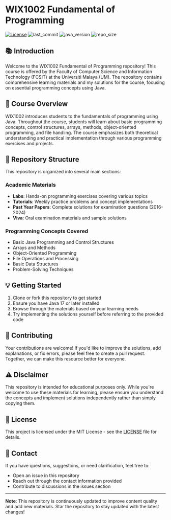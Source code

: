 # WIX1002 Fundamental of Programming

[![License](https://img.shields.io/github/license/MarcusMQF/UM-WIX1002-FOP)](https://github.com/MarcusMQF/UM-WIX1002-FOP/blob/main/LICENSE)
![last_commit](https://img.shields.io/github/last-commit/MarcusMQF/UM-WIX1002-FOP)
![java_version](https://img.shields.io/badge/Java-17%2B-blue)
![repo_size](https://img.shields.io/github/repo-size/MarcusMQF/UM-WIX1002-FOP)

## 📚 Introduction

Welcome to the WIX1002 Fundamental of Programming repository! This course is offered by the Faculty of Computer Science and Information Technology (FCSIT) at the Universiti Malaya (UM). The repository contains comprehensive learning materials and my solutions for the course, focusing on essential programming concepts using Java.

## 🎯 Course Overview

WIX1002 introduces students to the fundamentals of programming using Java. Throughout the course, students will learn about basic programming concepts, control structures, arrays, methods, object-oriented programming, and file handling. The course emphasizes both theoretical understanding and practical implementation through various programming exercises and projects.

## 📂 Repository Structure

This repository is organized into several main sections:

### Academic Materials
- **Labs**: Hands-on programming exercises covering various topics
- **Tutorials**: Weekly practice problems and concept implementations
- **Past Year Papers**: Complete solutions for examination questions (2016-2024)
- **Viva**: Oral examination materials and sample solutions

### Programming Concepts Covered
- Basic Java Programming and Control Structures
- Arrays and Methods
- Object-Oriented Programming
- File Operations and Processing
- Basic Data Structures
- Problem-Solving Techniques

## 💡 Getting Started

1. Clone or fork this repository to get started
2. Ensure you have Java 17 or later installed
3. Browse through the materials based on your learning needs
4. Try implementing the solutions yourself before referring to the provided code

## 🤝 Contributing

Your contributions are welcome! If you'd like to improve the solutions, add explanations, or fix errors, please feel free to create a pull request. Together, we can make this resource better for everyone.

## ⚠️ Disclaimer

This repository is intended for educational purposes only. While you're welcome to use these materials for learning, please ensure you understand the concepts and implement solutions independently rather than simply copying them.

## 📝 License

This project is licensed under the MIT License - see the [LICENSE](LICENSE) file for details.

## 📧 Contact

If you have questions, suggestions, or need clarification, feel free to:
- Open an issue in this repository
- Reach out through the contact information provided
- Contribute to discussions in the issues section

---

**Note**: This repository is continuously updated to improve content quality and add new materials. Star the repository to stay updated with the latest changes!
